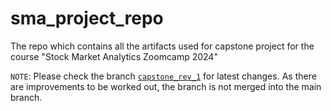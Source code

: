 # sma_project_repo
The repo which contains all the artifacts used for capstone project for the course "Stock Market Analytics Zoomcamp 2024"

`NOTE`: Please check the branch [`capstone_rev_1`](https://github.com/MekongDelta-mind/sma_project_repo/tree/capstone_rev_1) for latest changes. As there are improvements to be worked out, the branch is not merged into the main branch.

